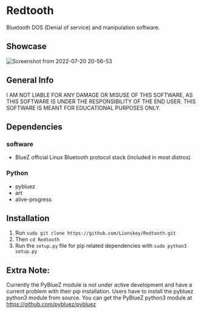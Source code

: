 # Redtooth
Bluetooth DOS (Denial of service) and manipulation software.

## Showcase 
![Screenshot from 2022-07-20 20-56-53](https://user-images.githubusercontent.com/55106700/180107134-171fcc54-18f2-4a16-944f-9a2ae7a32bcb.png)


## General Info
I AM NOT LIABLE FOR ANY DAMAGE OR MISUSE OF THIS SOFTWARE, AS THIS SOFTWARE IS UNDER THE RESPONSIBILITY OF THE END USER.
THIS SOFTWARE IS MEANT FOR EDUCATIONAL PURPOSES ONLY.

## Dependencies
### software
- BlueZ official Linux Bluetooth protocol stack (included in most distros)

### Python
 - pybluez
 - art
 - alive-progress
 
 ## Installation

 1. Run ```sudo git clone https://github.com/Lionskey/Redtooth.git```
 2. Then ```cd Redtooth```
 3. Run the ```setup.py``` file for pip related dependencies with ```sudo python3 setup.py```

## Extra Note:
Currently the PyBlueZ module is not under active development and have a current problem with their pip installation.
Users have to install the pybluez python3 module from source.
You can get the PyBlueZ python3 module at https://github.com/pybluez/pybluez
